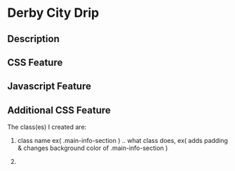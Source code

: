 # Derby City Drip
## Description

## CSS Feature

## Javascript Feature

## Additional CSS Feature
The class(es) I created are:

1. class name ex( .main-info-section )
.. what class does, ex( adds padding & changes background color of .main-info-section )

2.





